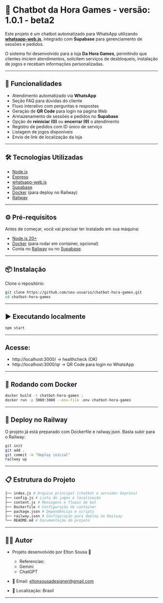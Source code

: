 # 🤖 Chatbot da Hora Games - versão: 1.0.1 - beta2

Este projeto é um chatbot automatizado para WhatsApp utilizando **[whatsapp-web.js](https://github.com/pedroslopez/whatsapp-web.js)**, integrado com **Supabase** para gerenciamento de sessões e pedidos.

O sistema foi desenvolvido para a loja **Da Hora Games**, permitindo que clientes iniciem atendimentos, solicitem serviços de desbloqueio, instalação de jogos e recebam informações personalizadas.

---

## 🚀 Funcionalidades

- Atendimento automatizado via **WhatsApp**
- Seção FAQ para dúvidas do cliente
- Fluxo interativo com perguntas e respostas
- Geração de **QR Code** para login na pagina Web
- Armazenamento de sessões e pedidos no **Supabase**
- Opção de **reiniciar (0)** ou **encerrar (9)** o atendimento
- Registro de pedidos com ID único de serviço
- Listagem de jogos disponíveis
- Envio de link de localização da loja

---

## 🛠️ Tecnologias Utilizadas

- [Node.js](https://nodejs.org/)
- [Express](https://expressjs.com/)
- [whatsapp-web.js](https://github.com/pedroslopez/whatsapp-web.js)
- [Supabase](https://supabase.com/)
- [Docker](https://www.docker.com/) (para deploy no Railway)
- [Railway](https://railway.app/)

---

## ⚙️ Pré-requisitos

Antes de começar, você vai precisar ter instalado em sua máquina:

- [Node.js 20+](https://nodejs.org/)
- [Docker](https://www.docker.com/) (para rodar em container, opcional)
- Conta no [Railway](https://railway.app/) ou no [Supabase](https://supabase.com/).

---

## 📦 Instalação

Clone o repositório:

```bash
git clone https://github.com/seu-usuario/chatbot-hora-games.git
cd chatbot-hora-games
```

---

## ▶️ Executando localmente

```bash
npm start

```

---

## Acesse:

- http://localhost:3000/ → healthcheck (OK)
- http://localhost:3000/qr → QR Code para login no WhatsApp

---

## 🐳 Rodando com Docker

```bash
docker build -t chatbot-hora-games .
docker run -p 3000:3000 --env-file .env chatbot-hora-games
```

---

## 🚀 Deploy no Railway

O projeto já está preparado com Dockerfile e railway.json. Basta subir para o Railway:

```bash
git init
git add .
git commit -m "Deploy inicial"
railway up
```

---

## 📋 Estrutura do Projeto

```bash
├── index.js # Arquivo principal (chatbot e servidor Express)
├── config.js # Lista de jogos e localização
├── content.js # Mensagens e fluxos do bot
├── Dockerfile # Configuração do container
├── package.json # Dependências e scripts
├── railway.json # Configuração para deploy no Railway
└── README.md # Documentação do projeto
```

---

## 👨‍💻 Autor

- Projeto desenvolvido por Elton Sousa 🚀
  - Referencias:
  - Gemini
  - ChatGPT
- 📧 Email: eltonsousadesigner@gmail.com

- 📍 Localização: Brasil

---
